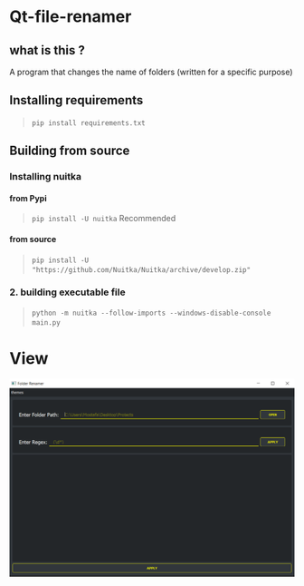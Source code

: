 # Qt-file-renamer
## what is this ?
A program that changes the name of folders (written for a specific purpose)
##   Installing requirements
>`pip install requirements.txt`
##   Building from source
### Installing nuitka
#### from Pypi
>`pip install -U nuitka`
> Recommended
#### from source
>`pip install -U "https://github.com/Nuitka/Nuitka/archive/develop.zip"`
### 2. building executable file
>`python -m nuitka --follow-imports --windows-disable-console main.py`

# View
![Application View](app.png "Application View")
